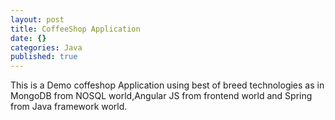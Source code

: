 ```yaml
---
layout: post
title: CoffeeShop Application
date: {}
categories: Java
published: true
---
```


This is a Demo coffeshop Application using best of breed technologies as in MongoDB from NOSQL world,Angular JS from frontend world and Spring from Java framework world.
